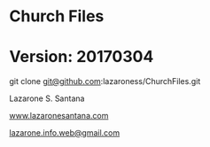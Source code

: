 # Church Files
# Version: 20170304
git clone git@github.com:lazaroness/ChurchFiles.git

Lazarone S. Santana

www.lazaronesantana.com

lazarone.info.web@gmail.com

